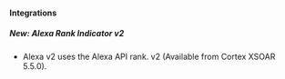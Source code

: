 
#### Integrations
##### New: Alexa Rank Indicator v2
- Alexa v2 uses the Alexa API rank. v2 (Available from Cortex XSOAR 5.5.0).
